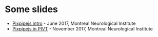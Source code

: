 # Some slides
- [Pixpipejs intro](http://me.jonathanlurie.fr/slides/pixpipejs_01/index.html) - June 2017, Montreal Neurological Institute
- [Pixpipejs in PIVT](http://me.jonathanlurie.fr/slides/pixpipejs_in_pivt/index.html) - November 2017, Montreal Neurological Institute
